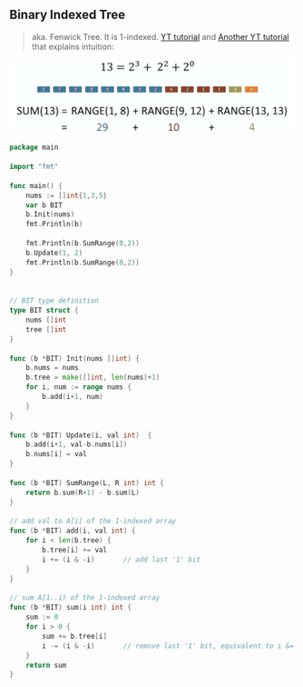 ## Binary Indexed Tree

> aka. Fenwick Tree. It is 1-indexed. [YT tutorial](https://www.youtube.com/watch?v=uSFzHCZ4E-8) and [Another YT tutorial](https://www.youtube.com/watch?v=v_wj_mOAlig) that explains intuition:

![BIT-idea](_image/BIT-idea.jpg)

```go
package main

import "fmt"

func main() {
	nums := []int{1,3,5}
	var b BIT
    b.Init(nums)
	fmt.Println(b)

	fmt.Println(b.SumRange(0,2))
	b.Update(1, 2)
	fmt.Println(b.SumRange(0,2))
}


// BIT type definition
type BIT struct {
    nums []int
    tree []int
}

func (b *BIT) Init(nums []int) {
    b.nums = nums
    b.tree = make([]int, len(nums)+1)
    for i, num := range nums {
        b.add(i+1, num)
    }
}

func (b *BIT) Update(i, val int)  {
    b.add(i+1, val-b.nums[i])
    b.nums[i] = val
}

func (b *BIT) SumRange(L, R int) int {
    return b.sum(R+1) - b.sum(L)
}

// add val to A[i] of the 1-indexed array
func (b *BIT) add(i, val int) {
    for i < len(b.tree) {
        b.tree[i] += val
        i += (i & -i)		// add last '1' bit
    }
}

// sum A[1..i) of the 1-indexed array
func (b *BIT) sum(i int) int {
    sum := 0
    for i > 0 {
        sum += b.tree[i]
        i -= (i & -i)		// remove last '1' bit, equivalent to i &= i-1
    }
    return sum
}
```

